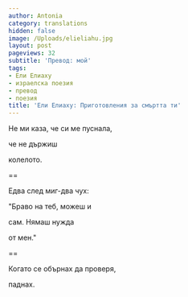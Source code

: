 ```yaml
---
author: Antonia
category: translations
hidden: false
image: /Uploads/elieliahu.jpg
layout: post
pageviews: 32
subtitle: 'Превод: мой'
tags:
- Ели Елиаху
- израелска поезия
- превод
- поезия
title: 'Ели Елиаху: Приготовления за смъртта ти'
---
```


Не ми каза, че си ме пуснала,

че не държиш

колелото.

\==

Едва след миг-два чух:

"Браво на теб, можеш и

сам. Нямаш нужда

от мен."

\==

Когато се обърнах да проверя,

паднах.